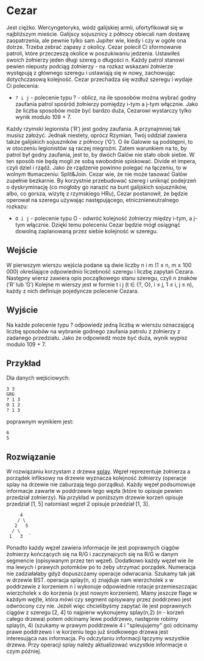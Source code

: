 # Cezar

  Jest ciężko. Wercyngetoryks, wódz galijskiej armii, ufortyfikował się w najbliższym mieście. Galijscy sojusznicy z północy obiecali nam dostawę zaopatrzenia, ale pewnie tylko sam Jupiter wie, kiedy i czy w ogóle
ona dotrze. Trzeba zebrać zapasy z okolicy. Cezar polecił Ci sformowanie patroli, które przeczeszą okolice w
poszukiwaniu jedzenia.
  Ustawiłeś swoich żołnierzy jeden długi szereg o długości n. Każdy patrol stanowi pewien niepusty podciąg
żołnierzy - na rozkaz wskazani żołnierze występują z głównego szeregu i ustawiają się w nowy, zachowując
dotychczasową kolejność.
  Cezar przechadza się wzdłuż szeregu i wydaje Ci polecenia:
- `? i j` - polecenie typu ? - oblicz, na ile sposobów można wybrać godny zaufania patrol spośród żołnierzy
pomiędzy i-tym a j-tym włącznie. Jako że liczba sposobów może być bardzo duża, Cezarowi wystarczy
tylko wynik modulo 109 + 7.

Każdy rzymski legionista (’R’) jest godny zaufania. A przynajmniej tak musisz założyć. Jednak niestety, oprócz
Rzymian, Twój oddział zawiera także galijskich sojuszników z północy (’G’). O ile Galowie są podstępni, to w
otoczeniu legionistów są raczej niegroźni. Zatem warunkiem na to, by patrol był godny zaufania, jest to, by
dwóch Galów nie stało obok siebie. W ten sposób nie będą mogli ze sobą swobodnie spiskować. Divide et impera,
czyli dziel i rządź. Jako że rządzenie powinno polegać na łączeniu, to w wolnym tłumaczeniu: Split&Join.
  Cezar wie, że nie może tasować Galów zupełnie bezkarnie. By korzystnie przebudować szereg i uniknąć
podejrzeń o dyskryminację (co mogłoby go narazić na bunt galijskich sojuszników, albo, co gorsza, wizytę
z rzymskiego HRu), Cezar postanowił, że będzie operował na szeregu używając następującego, etnicznieneutralnego rozkazu:
- `O i j` - polecenie typu O - odwróć kolejność żołnierzy między i-tym, a j-tym włącznie.
Dzięki temu poleceniu Cezar będzie mógł osiągnąć dowolną zaplanowaną przez siebie kolejność w szeregu.
  
 ## Wejście
 
 W pierwszym wierszu wejścia podane są dwie liczby n i m (1 ≤ n, m ≤ 100 000) określające odpowiednio
liczebność szeregu i liczbę zapytań Cezara. Następny wiersz zawiera opis początkowego stanu szeregu, czyli
n znaków (’R’ lub ’G’) Kolejne m wierszy jest w formie t i j (t ∈ {?, O}, i ≤ j, 1 ≤ i, j ≤ n), każdy z nich
definiuje pojedyncze polecenie Cezara.

## Wyjście

Na każde polecenie typu ? odpowiedz jedną liczbą w wierszu oznaczającą liczbę sposobów na wybranie godnego
zaufania patrolu z żołnierzy z zadanego przedziału. Jako że odpowiedź może być duża, wynik wypisz modulo
109 + 7.

## Przykład

Dla danych wejściowych:  
```text
3 3  
GRG  
? 1 3  
O 1 2  
? 1 3  
```
poprawnym wynikiem jest:  
```text
6  
5  
```
## Rozwiązanie

W rozwiązaniu korzystam z drzewa [splay](https://en.wikipedia.org/wiki/Splay_tree). Węzeł reprezentuje żołnierza a porządek infiksowy na drzewie wyznacza kolejność żołnierzy (operacje splay na drzewie nie zaburzają tego porządku). Każdy węzeł podsumowuje informacje zawarte w poddrzewie tego węzła (które to opisuje pewien przedział zołnierzy). Na przykład w poniższym drzewie korzeń opisuje przedział [1, 5] natomiast węzeł 2 opisuje przedział [1, 3]. 
```text
     4  
    / \  
   2   5  
  / \  
 1   3  `
```
Ponadto każdy węzeł zawiera informacje ile jest poprawnych ciągów żołnierzy kończących się na R/G i zaczynajcych się na R/G w danym segmencie (opisywanym przez ten węzeł). Dodatkowo każdy węzeł wie ile ma lewych i prawych potomków po to żeby utrzymać porządek. Numeracja nie zadziałałaby gdyż dopuszczamy operacje odwracania. Szukamy tak jak w drzewie BST. operacja splay(n, x) znajduje nam wierzcholek x w poddrzewie z korzeniem n i wykonuje odpowiednie rotacje przemieszczajac wierzcholek x do korzenia (x jest nowym korzeniem). Mamy jeszcze flage w każdym węźle, która mówi czy segment opisywany przez poddrzewo jest odwrócony czy nie. Jeżeli więc chcielibyśmy zapytać ile jest poprawnych ciągów z szeregu [2, 4] to najpierw wykonujemy splay(n,2) (n - korzeń całego drzewa) potem odcinamy lewe poddrzewo, następnie robimy splay(n, 4) (szukamy w prawym poddrzewie 4 i "spleujujemy" go) odcinamy prawe poddrzewo i w korzeniu tego już środkowego drzewa jest interesująca nas informacja. Po odczytaniu informacji łączymy wszystkie drzewa. Przy operacji splay należy aktualizować wszystkie informacje o czym później.

